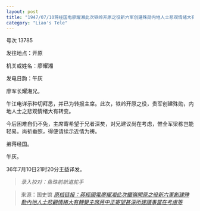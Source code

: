 ```yaml
---
layout: post
title: "1947/07/10蒋经国电廖耀湘此次铁岭开原之役新六军创建殊勋内地人士悲观情绪大有转变主席蒋中正寄望甚深所建议事当在考虑等"
category: "Liao's Tele"
---
```

号次 13785

发往地点：开原

机关或姓名：廖耀湘

发电日韵：午灰

廖军长耀湘兄。

午江电详示种切拜悉，并已为转报主席。此次，铁岭开原之役，贵军创建殊勋，内地人士之悲观情绪大有转变。

今后困难自仍不免，主席寄希望于兄者深矣，对兄建议尚在考虑，惟全军梁栋岂能轻易。尚祈垂照，得便请续示近情为祷。

弟蒋经国。

午灰。


36年7月10日21时20分王益译发。



> *录入校对：鱼珠前航道舵手*


> 来源：国史馆 [*原档链接：蔣經國電廖耀湘此次鐵嶺開原之役新六軍創建殊勳內地人士悲觀情緒大有轉變主席蔣中正寄望甚深所建議事當在考慮等*](https://ahonline.drnh.gov.tw/index.php?act=Display/image/58945020r2eJQs#14F)